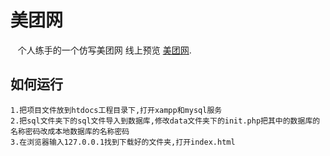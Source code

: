 # 美团网
    个人练手的一个仿写美团网 线上预览 [美团网](http://qbblog.cn/).
## 如何运行
    1.把项目文件放到htdocs工程目录下,打开xampp和mysql服务
    2.把sql文件夹下的sql文件导入到数据库,修改data文件夹下的init.php把其中的数据库的名称密码改成本地数据库的名称密码
    3.在浏览器输入127.0.0.1找到下载好的文件夹,打开index.html
    




